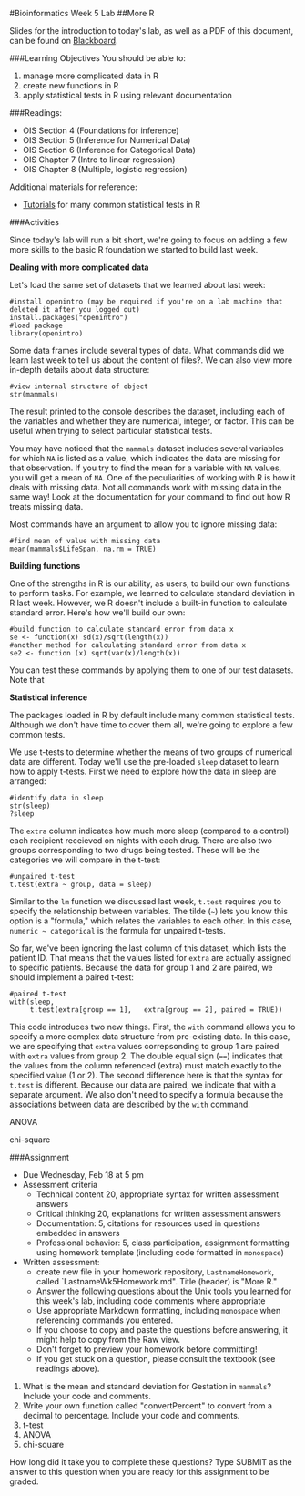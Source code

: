 #Bioinformatics Week 5 Lab
##More R

Slides for the introduction to today's lab, as well as a PDF of this document, can be found on [Blackboard](http://blackboard.uttyler.edu).

###Learning Objectives
You should be able to:

1. manage more complicated data in R
2. create new functions in R
3. apply statistical tests in R using relevant documentation

###Readings:
* OIS Section 4 (Foundations for inference)
* OIS Section 5 (Inference for Numerical Data)
* OIS Section 6 (Inference for Categorical Data)
* OIS Chapter 7 (Intro to linear regression)
* OIS Chapter 8 (Multiple, logistic regression)

Additional materials for reference:
* [Tutorials](http://ww2.coastal.edu/kingw/statistics/R-tutorials/index.html) for many common statistical tests in R

###Activities

Since today's lab will run a bit short, we're going to focus on adding a few more skills to the basic R foundation we started to build last week.

**Dealing with more complicated data**

Let's load the same set of datasets that we learned about last week:

```
#install openintro (may be required if you're on a lab machine that deleted it after you logged out)
install.packages("openintro")
#load package
library(openintro)
```

Some data frames include several types of data. What commands did we learn last week to tell us about the content of files?. We can also view more in-depth details about data structure:

```
#view internal structure of object
str(mammals)
```

The result printed to the console describes the dataset, including each of the variables and whether they are numerical, integer, or factor. This can be useful when trying to select particular statistical tests.

You may have noticed that the `mammals` dataset includes several variables for which `NA` is listed as a value, which indicates the data are missing for that observation. If you try to find the mean for a variable with `NA` values, you will get a mean of `NA`. One of the peculiarities of working with R is how it deals with missing data. Not all commands work with missing data in the same way! Look at the documentation for your command to find out how R treats missing data. 

Most commands have an argument to allow you to ignore missing data:

```
#find mean of value with missing data
mean(mammals$LifeSpan, na.rm = TRUE)
```

**Building functions**

One of the strengths in R is our ability, as users, to build our own functions to perform tasks. For example, we learned to calculate standard deviation in R last week. However, we R doesn't include a built-in function to calculate standard error. Here's how we'll build our own:

```
#build function to calculate standard error from data x
se <- function(x) sd(x)/sqrt(length(x))
#another method for calculating standard error from data x
se2 <- function (x) sqrt(var(x)/length(x))
```

You can test these commands by applying them to one of our test datasets. Note that 

**Statistical inference**

The packages loaded in R by default include many common statistical tests. Although we don't have time to cover them all, we're going to explore a few common tests.

We use t-tests to determine whether the means of two groups of numerical data are different. Today we'll use the pre-loaded `sleep` dataset to learn how to apply t-tests. First we need to explore how the data in sleep are arranged:

```
#identify data in sleep
str(sleep)
?sleep
```

The `extra` column indicates how much more sleep (compared to a control) each recipient receieved on nights with each drug. There are also two groups corresponding to two drugs being tested.  These will be the categories we will compare in the t-test:

```
#unpaired t-test
t.test(extra ~ group, data = sleep)
```

Similar to the `lm` function we discussed last week, `t.test` requires you to specify the relationship between variables. The tilde (`~`) lets you know this option is a "formula," which relates the variables to each other. In this case, `numeric ~ categorical` is the formula for unpaired t-tests.

So far, we've been ignoring the last column of this dataset, which lists the patient ID. That means that the values listed for `extra` are actually assigned to specific patients. Because the data for group 1 and 2 are paired, we should implement a paired t-test:

```
#paired t-test
with(sleep,
     t.test(extra[group == 1],   extra[group == 2], paired = TRUE))
```

This code introduces two new things. First, the `with` command allows you to specify a more complex data structure from pre-existing data. In this case, we are specifying that `extra` values correpsonding to group 1 are paired with `extra` values from group 2. The double equal sign (`==`) indicates that the values from the column referenced (extra) must match exactly to the specified value (1 or 2). The second difference here is that the syntax for `t.test` is different. Because our data are paired, we indicate that with a separate argument. We also don't need to specify a formula because the associations between data are described by the `with` command.




ANOVA

chi-square

###Assignment
* Due Wednesday, Feb 18 at 5 pm
* Assessment criteria
	* Technical content 20, appropriate syntax for written assessment answers
	* Critical thinking 20, explanations for written assessment answers
	* Documentation: 5, citations for resources used in questions embedded in answers
	* Professional behavior: 5, class participation, assignment formatting using homework template (including code formatted in `monospace`)
* Written assessment: 
	* create new file in your homework repository, `LastnameHomework`, called `LastnameWk5Homework.md". Title (header) is "More R." 
	* Answer the following questions about the Unix tools you learned for this week's lab, including code comments where appropriate 				
	* Use appropriate Markdown formatting, including `monospace` when referencing commands you entered. 
	* If you choose to copy and paste the questions before answering, it might help to copy from the Raw view. 
	* Don't forget to preview your homework before committing! 
	* If you get stuck on a question, please consult the textbook (see readings above).

1. What is the mean and standard deviation for Gestation in `mammals`? Include your code and comments.
2. Write your own function called "convertPercent" to convert from a decimal to percentage. Include your code and comments.
3. t-test
4. ANOVA
5. chi-square

How long did it take you to complete these questions?
Type SUBMIT as the answer to this question when you are ready for this assignment to be graded.
